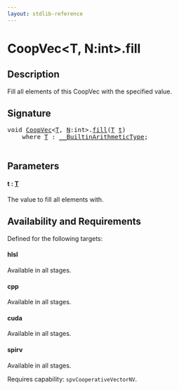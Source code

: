 ```yaml
---
layout: stdlib-reference
---
```


# CoopVec\<T, N:int\>\.fill

## Description

Fill all elements of this CoopVec with the specified value.



## Signature 

<pre>
<span class="code_keyword">void</span> <a href="../index.html" class="code_type">CoopVec</a>&lt;<a href="../index.html#typeparam-T" class="code_type">T</a>, <a href="../index.html#decl-N" class="code_var">N</a>:<span class="code_keyword">int</span>&gt;.<a href=".html">fill</a>(<a href="../index.html#typeparam-T" class="code_type">T</a> <a href=".html#decl-t" class="code_param">t</a>)
    <span class='code_keyword'>where</span> <a href="../index.html#typeparam-T" class="code_type">T</a> : <a href="../../../interfaces/0_builtinarithmetictype-029j/index.html" class="code_type">__BuiltinArithmeticType</a>;

</pre>

## Parameters

####  <a id="decl-t"></a>t  : [T](../index.html#typeparam-T)
The value to fill all elements with.


## Availability and Requirements

Defined for the following targets:

#### hlsl
Available in all stages.

#### cpp
Available in all stages.

#### cuda
Available in all stages.

#### spirv
Available in all stages.

Requires capability: `spvCooperativeVectorNV`.



